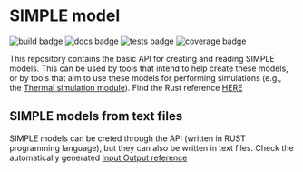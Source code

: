 # SIMPLE model


![build badge](https://github.com/SIMPLE-BuildingSimulation/simple_model/actions/workflows/build.yaml/badge.svg)
![docs badge](https://github.com/SIMPLE-BuildingSimulation/simple_model/actions/workflows/docs.yaml/badge.svg)
![tests badge](https://github.com/SIMPLE-BuildingSimulation/simple_model/actions/workflows/tests.yaml/badge.svg)
![coverage badge](https://github.com/SIMPLE-BuildingSimulation/simple_model/actions/workflows/coverage.yaml/badge.svg)



This repository contains the basic API for creating and 
reading SIMPLE models. This can be used by tools that intend
to help create these models, or by tools that aim to 
use these models for performing simulations (e.g., 
the [Thermal simulation module](https://github.com/SIMPLE-BuildingSimulation/thermal)). 
Find the Rust reference [HERE](https://simple-buildingsimulation.github.io/simple_model/)

## SIMPLE models from text files

SIMPLE models can be creted through the API (written in RUST programming language), but they can also be written in text files. Check the automatically generated [Input Output reference](https://simple-buildingsimulation.github.io/input_output_reference/)

